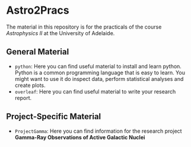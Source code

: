 # Astro2Pracs

The material in this repository is for the practicals of the course *Astrophysics II* at the University of Adelaide.

## General Material

* `python`: Here you can find useful material to install and learn python. Python is a common programming language that is easy to learn. You might want to use it do inspect data, perform statistical analyses and create plots.
* `overleaf`: Here you can find useful material to write your research report. 

## Project-Specific Material

* `ProjectGamma`: Here you can find information for the research project **Gamma-Ray Observations of Active Galactic Nuclei**

